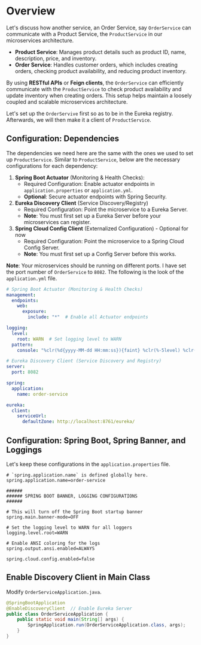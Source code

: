 # Overview

Let's discuss how another service, an Order Service, say `OrderService` can communicate with a Product Service, the `ProductService` in our microservices architecture.

- **Product Service**: Manages product details such as product ID, name, description, price, and inventory.
- **Order Service**: Handles customer orders, which includes creating orders, checking product availability, and reducing product inventory.

By using **RESTful APIs** or **Feign clients**, the `OrderService` can efficiently communicate with the `ProductService` to check product availability and update inventory when creating orders. This setup helps maintain a loosely coupled and scalable microservices architecture.

Let's set up the `OrderServive` first so as to be in the Eureka registry. Afterwards, we will then make it a client of  `ProductService`.

## Configuration: Dependencies

The dependencies we need here are the same with the ones we used to set up `ProductService`. Similar to `ProductService`, below are the necessary configurations for each dependency:

1. **Spring Boot Actuator** (Monitoring & Health Checks):
     + Required Configuration: Enable actuator endpoints in `application.properties` or `application.yml`.
     + **Optional**: Secure actuator endpoints with Spring Security.
2. **Eureka Discovery Client** (Service Discovery/Registry)
     + Required Configuration: Point the microservice to a Eureka Server.
     + **Note**: You must first set up a Eureka Server before your microservices can register.
3. **Spring Cloud Config Client** (Externalized Configuration) - Optional for now
     + Required Configuration: Point the microservice to a Spring Cloud Config Server.
     + **Note**: You must first set up a Config Server before this works.

**Note**: Your microservices should be running on different ports. I have set the port number of `OrderService` to `8082`. The following is the look of the `application.yml` file.

```yml
# Spring Boot Actuator (Monitoring & Health Checks)
management:
  endpoints:
    web:
      exposure:
        include: "*"  # Enable all Actuator endpoints

logging:
  level:
    root: WARN  # Set logging level to WARN
  pattern:
    console: "%clr(%d{yyyy-MM-dd HH:mm:ss}){faint} %clr(%-5level) %clr([%thread]){cyan} %clr(%logger{36}){magenta} - %msg%n"

# Eureka Discovery Client (Service Discovery and Registry)
server:
  port: 8082

spring:
  application:
    name: order-service

eureka:
  client:
    serviceUrl:
      defaultZone: http://localhost:8761/eureka/
```

## Configuration: Spring Boot, Spring Banner, and Loggings

Let's keep these configurations in the `application.properties` file.

```properties
# `spring.application.name` is defined globally here.
spring.application.name=order-service

######
###### SPRING BOOT BANNER, LOGGING CONFIGURATIONS
######

# This will turn off the Spring Boot startup banner
spring.main.banner-mode=OFF

# Set the logging level to WARN for all loggers
logging.level.root=WARN

# Enable ANSI coloring for the logs
spring.output.ansi.enabled=ALWAYS

spring.cloud.config.enabled=false
```

## Enable Discovery Client in Main Class

Modify `OrderServiceApplication.java`.

```java
@SpringBootApplication
@EnableDiscoveryClient  // Enable Eureka Server
public class OrderServiceApplication {
    public static void main(String[] args) {
        SpringApplication.run(OrderServiceApplication.class, args);
    }
}
```


